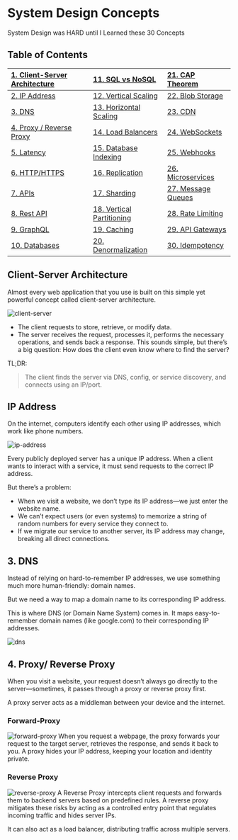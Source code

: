 
# System Design Concepts

System Design was HARD until I Learned these 30 Concepts

## Table of Contents

| [1. Client-Server Architecture]() | [11. SQL vs NoSQL]()         | [21. CAP Theorem]()    |
|:----------------------------------|:-------------------------------|:-------------------------|
| [2. IP Address]()                | [12. Vertical Scaling]()      | [22. Blob Storage]()    |
| [3. DNS]()                       | [13. Horizontal Scaling]()    | [23. CDN]()             |
| [4. Proxy / Reverse Proxy]()     | [14. Load Balancers]()        | [24. WebSockets]()      |
| [5. Latency]()                   | [15. Database Indexing]()     | [25. Webhooks]()        |
| [6. HTTP/HTTPS]()                | [16. Replication]()           | [26. Microservices]()   |
| [7. APIs]()                      | [17. Sharding]()              | [27. Message Queues]()  |
| [8. Rest API]()                  | [18. Vertical Partitioning]() | [28. Rate Limiting]()   |
| [9. GraphQL]()                   | [19. Caching]()               | [29. API Gateways]()    |
| [10. Databases]()                | [20. Denormalization]()       | [30. Idempotency]()     |


## Client-Server Architecture
Almost every web application that you use is built on this simple yet powerful concept called client-server architecture.

![client-server]()

- The client requests to store, retrieve, or modify data.
- The server receives the request, processes it, performs the necessary operations, and sends back a response.
This sounds simple, but there’s a big question: 
How does the client even know where to find the server?

TL;DR:
> The client finds the server via DNS, config, or service discovery, and connects using an IP/port.


## IP Address
On the internet, computers identify each other using IP addresses, which work like phone numbers.

![ip-address]()

Every publicly deployed server has a unique IP address. When a client wants to interact with a service, it must send requests to the correct IP address.

But there’s a problem:
- When we visit a website, we don’t type its IP address—we just enter the website name.
- We can’t expect users (or even systems) to memorize a string of random numbers for every service they connect to.
- If we migrate our service to another server, its IP address may change, breaking all direct connections.

## 3. DNS
Instead of relying on hard-to-remember IP addresses, we use something much more human-friendly: domain names.

But we need a way to map a domain name to its corresponding IP address.

This is where DNS (or Domain Name System) comes in. It maps easy-to-remember domain names (like google.com) to their corresponding IP addresses.

![dns]()

## 4. Proxy/ Reverse Proxy
When you visit a website, your request doesn’t always go directly to the server—sometimes, it passes through a proxy or reverse proxy first.

A proxy server acts as a middleman between your device and the internet.

### Forward-Proxy
![forward-proxy]()
When you request a webpage, the proxy forwards your request to the target server, retrieves the response, and sends it back to you.
A proxy hides your IP address, keeping your location and identity private.
### Reverse Proxy
![reverse-proxy]()
A Reverse Proxy intercepts client requests and forwards them to backend servers based on predefined rules.
A reverse proxy mitigates these risks by acting as a controlled entry point that regulates incoming traffic and hides server IPs.

It can also act as a load balancer, distributing traffic across multiple servers.

